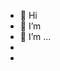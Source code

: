 - 👋 Hi
- 👀 I’m
- 🌱 I’m ...
- 
-

<!---
Soft2008/Soft2008 is a ✨ special ✨ repository because its `README.md` (this file) appears on your GitHub profile.
You can click the Preview link to take a look at your changes.
--->
